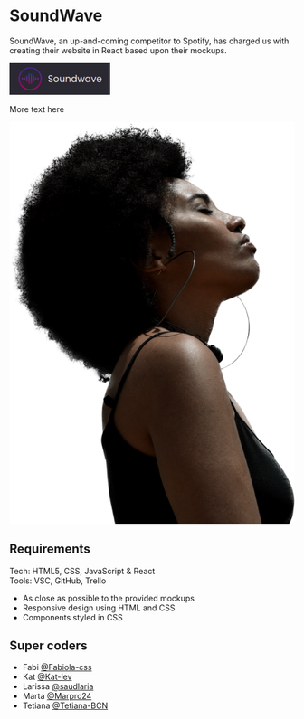 # SoundWave

SoundWave, an up-and-coming competitor to Spotify, has charged us with creating their website in React based upon their mockups.

![SoundWave logo](/src/assets/images/SoundWave.png "SoundWave logo")

More text here

![Photo girl](/src/assets/landing-page-girl.png "Girl listening to music")

## Requirements

Tech: HTML5, CSS, JavaScript & React  
Tools: VSC, GitHub, Trello

- As close as possible to the provided mockups
- Responsive design using HTML and CSS
- Components styled in CSS

## Super coders

- Fabi [@Fabiola-css](https://github.com/Fabiola-css)
- Kat [@Kat-lev](https://github.com/Kat-lev)
- Larissa [@saudlaria](https://github.com/saudlaria)
- Marta [@Marpro24](https://github.com/Marpro24)
- Tetiana [@Tetiana-BCN](https://github.com/Tetiana-BCN)